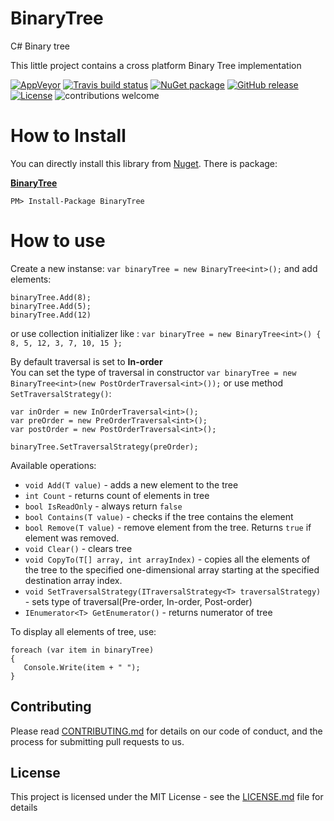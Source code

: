# BinaryTree
C# Binary tree 

This little project contains a cross platform Binary Tree implementation

 [![AppVeyor](https://ci.appveyor.com/api/projects/status/l3kmfu18f4fbmuvu?svg=true)](https://ci.appveyor.com/project/Marusyk/binarytree) 
 [![Travis build status](https://img.shields.io/travis/Marusyk/BinaryTree.svg?label=travis-ci&branch=master&style=flat-square)](https://travis-ci.org/Marusyk/BinaryTree)
 [![NuGet package](https://badge.fury.io/nu/BinaryTree.svg)](https://www.nuget.org/packages/BinaryTree/)
 [![GitHub release](https://badge.fury.io/gh/Marusyk%2FBinaryTree.svg)](https://github.com/Marusyk/BinaryTree/releases/tag/v4.0.0.1)
 [![License](https://img.shields.io/badge/license-MIT-blue.svg)](LICENSE.md) ![contributions welcome](https://img.shields.io/badge/contributions-welcome-brightgreen.svg?style=flat)

# How to Install

You can directly install this library from [Nuget][6]. There is package:

**[BinaryTree][7]**

    PM> Install-Package BinaryTree
[6]: http://nuget.org
[7]: https://www.nuget.org/packages/BinaryTree

# How to use

Create a new instanse:
`var binaryTree = new BinaryTree<int>();`
and add elements: 
```
binaryTree.Add(8);
binaryTree.Add(5);
binaryTree.Add(12)
```
or use collection initializer like : `var binaryTree = new BinaryTree<int>() { 8, 5, 12, 3, 7, 10, 15 };`


By default traversal is set to **In-order** <br>
You can set the type of traversal in constructor `var binaryTree = new BinaryTree<int>(new PostOrderTraversal<int>());`
or use method `SetTraversalStrategy()`:
```
var inOrder = new InOrderTraversal<int>();
var preOrder = new PreOrderTraversal<int>();
var postOrder = new PostOrderTraversal<int>();

binaryTree.SetTraversalStrategy(preOrder);
```

Available operations:

 - `void Add(T value)` - adds a new element to the tree
 - `int Count` - returns count of elements in tree
 - `bool IsReadOnly` - always return `false`
 - `bool Contains(T value)` - checks if the tree contains the element 
 - `bool Remove(T value)` - remove element from the tree. Returns `true` if element was removed.
 - `void Clear()` - clears tree
 - `void CopyTo(T[] array, int arrayIndex)` - copies all the elements of the tree to the specified one-dimensional array starting at the specified destination array index. 
 - `void SetTraversalStrategy(ITraversalStrategy<T> traversalStrategy)` - sets type of traversal(Pre-order, In-order, Post-order)
 - `IEnumerator<T> GetEnumerator()` - returns numerator of tree

To display all elements of tree, use:
```
foreach (var item in binaryTree)
{
   Console.Write(item + " ");
}
```

 ## Contributing

Please read [CONTRIBUTING.md](https://github.com/Marusyk/BinaryTree/blob/master/CONTRIBUTING.md) for details on our code of conduct, and the process for submitting pull requests to us.

## License

This project is licensed under the MIT License - see the [LICENSE.md](https://github.com/Marusyk/BinaryTree/blob/master/LICENSE) file for details
